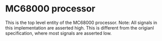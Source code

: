# MC68000 processor

This is the top level entity of the MC68000 processor.
Note: All signals in this implementation are asserted high.  This is
different from the origianl specification, where most signals are asserted
low.
